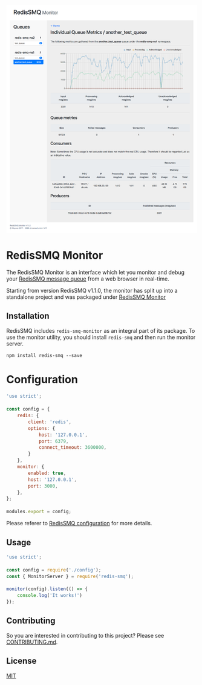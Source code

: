 
![RedisSMQ Monitor](./screenshots/monitor.png?hash=1237)

# RedisSMQ Monitor

The RedisSMQ Monitor is an interface which let you monitor and debug your 
[RedisSMQ message queue](https://github.com/weyoss/redis-smq) from a web browser in real-time.

Starting from version RedisSMQ v1.1.0, the monitor has split up into a standalone project and was packaged under
[RedisSMQ Monitor](https://github.com/weyoss/redis-smq-monitor)

## Installation

RedisSMQ includes `redis-smq-monitor` as an integral part of its package. To use the monitor utility, you should install
`redis-smq` and then run the monitor server.

```text
npm install redis-smq --save
```

# Configuration

```javascript
'use strict';

const config = {
    redis: {
        client: 'redis',
        options: {
            host: '127.0.0.1',
            port: 6379,
            connect_timeout: 3600000,
        }
    },
    monitor: {
        enabled: true,
        host: '127.0.0.1',
        port: 3000,
    },
};

modules.export = config;
```

Please referer to [RedisSMQ configuration](https://github.com/weyoss/redis-smq#configuration) for more details.

## Usage

```javascript
'use strict';

const config = require('./config');
const { MonitorServer } = require('redis-smq');

monitor(config).listen(() => {
    console.log('It works!')
});
```

## Contributing

So you are interested in contributing to this project? Please see [CONTRIBUTING.md](https://github.com/weyoss/guidelines/blob/master/CONTRIBUTIONS.md).

## License

[MIT](https://github.com/weyoss/redis-smq/blob/master/LICENSE)